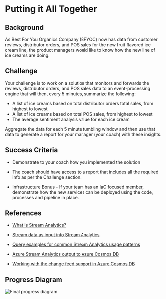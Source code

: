 # Putting it All Together

## Background

As Best For You Organics Company (BFYOC) now has data from customer reviews, distributor
orders, and POS sales for the new fruit flavored ice cream line, the
product managers would like to know how the new line of ice creams are
doing.

## Challenge

Your challenge is to work on a solution that monitors and forwards the
reviews, distributor orders, and POS sales data to an event-processing
engine that will then, every 5 minutes, summarize the following:

* A list of ice creams based on total distributor orders total sales,
from highest to lowest
* A list of ice creams based on total POS sales, from highest to lowest
* The average sentiment analysis value for each ice cream

Aggregate the data for each 5 minute tumbling window and then use that
data to generate a report for your manager (your coach) with these insights.

## Success Criteria

* Demonstrate to your coach how you implemented the solution

* The coach should have access to a report that includes all the required
info as per the Challenge section.

* Infrastructure Bonus - If your team has an IaC focused member, demonstrate how the new services can be deployed using the code, processes and pipeline in place.

## References

* [What is Stream Analytics?](https://docs.microsoft.com/azure/stream-analytics/stream-analytics-introduction)

* [Stream data as input into Stream Analytics](https://docs.microsoft.com/azure/stream-analytics/stream-analytics-define-inputs)

* [Query examples for common Stream Analytics usage patterns](https://docs.microsoft.com/azure/stream-analytics/stream-analytics-stream-analytics-query-patterns)

* [Azure Stream Analytics output to Azure Cosmos DB](https://docs.microsoft.com/azure/stream-analytics/stream-analytics-documentdb-output)

* [Working with the change feed support in Azure Cosmos DB](https://docs.microsoft.com/azure/cosmos-db/change-feed)

## Progress Diagram

![Final progress diagram](https://serverlessoh.azureedge.net/public/final-progress-diagram.jpg)
